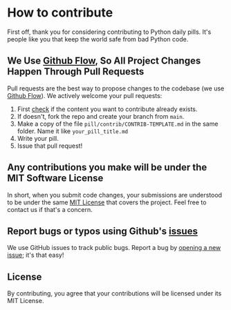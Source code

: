 # How to contribute

First off, thank you for considering contributing to Python daily pills. It's people like you that keep the world safe from bad Python code.

## We Use [Github Flow](https://guides.github.com/introduction/flow/index.html), So All Project Changes Happen Through Pull Requests

Pull requests are the best way to propose changes to the codebase (we use [Github Flow](https://guides.github.com/introduction/flow/index.html)). We actively welcome your pull requests:

1. First [check](./) if the content you want to contribute already exists.
1. If doesn't, fork the repo and create your branch from `main`.
1. Make a copy of the file `pill/contrib/CONTRIB-TEMPLATE.md` in the same folder. Name it like `your_pill_title.md`
1. Write your pill.
1. Issue that pull request!

## Any contributions you make will be under the MIT Software License

In short, when you submit code changes, your submissions are understood to be under the same [MIT License](http://choosealicense.com/licenses/mit/) that covers the project. Feel free to contact us if that's a concern.

## Report bugs or typos using Github's [issues](https://github.com/jefo2k/python-daily-pills/issues)

We use GitHub issues to track public bugs. Report a bug by [opening a new issue](https://github.com/jefo2k/python-daily-pills/issues); it's that easy!

## License

By contributing, you agree that your contributions will be licensed under its MIT License.

